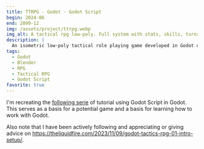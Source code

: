 ```yaml
---
title: TTRPG - Godot - Godot Script
begin: 2024-06
end: 2099-12
img: /assets/project/ttrpg.webp
img_alt: A tactical rpg low-poly. Full system with stats, skills, turns.
description: |
  An isometric low-poly tactical role playing game developed in Godot using Godot Script.
tags:
  - Godot
  - Blender
  - RPG
  - Tactical RPG
  - Godot Script
favorite: true
---
```


I'm recreating the [following serie](http://theliquidfire.com/2015/05/04/tactics-rpg-series-intro/) of tutorial using Godot Script in Godot. This serves as a basis for a potential game and a basis for learning how to work with Godot.

Also note that I have been actively following and appreciating or giving advice on <https://theliquidfire.com/2023/11/09/godot-tactics-rpg-01-intro-setup/>.
